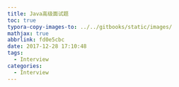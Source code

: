 ```yaml
---
title: Java高级面试题
toc: true
typora-copy-images-to: ../../gitbooks/static/images/
mathjax: true
abbrlink: fd0e5cbc
date: 2017-12-28 17:10:48
tags:
  - Interview
categories:
  - Interview
---
```

